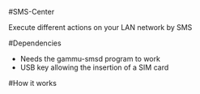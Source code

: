 #SMS-Center

Execute different actions on your LAN network by SMS

#Dependencies

- Needs the gammu-smsd program to work
- USB key allowing the insertion of a SIM card

#How it works

